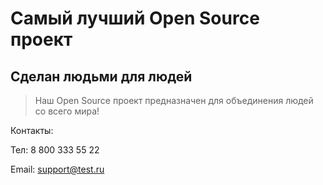# Самый лучший Open Source проект

## Сделан людьми для людей

> Наш Open Source проект предназначен для объединения людей со всего мира!

 Контакты:
 
Тел: 8 800 333 55 22

Email: support@test.ru 